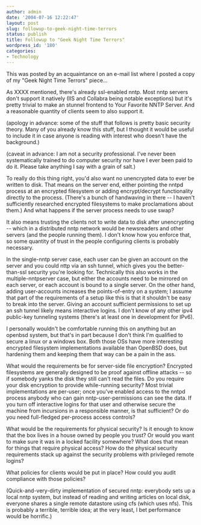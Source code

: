 ```yaml
---
author: admin
date: '2004-07-16 12:22:47'
layout: post
slug: followup-to-geek-night-time-terrors
status: publish
title: Followup to "Geek Night Time Terrors"
wordpress_id: '180'
categories:
- Technology
---
```


This was posted by an acquaintance on an e-mail list where I posted a
copy of my "Geek Night Time Terrors" piece...

As XXXX mentioned, there's already ssl-enabled nntp. Most nntp servers
don't support it natively (IIS and Collabra being notable exceptions)
but it's pretty trivial to make an stunnel frontend to Your Favorite
NNTP Server. And a reasonable quantity of clients seem to also support
it.

(apology in advance: some of the stuff that follows is pretty basic
security theory. Many of you already know this stuff, but I thought it
would be useful to include it in case anyone is reading with interest
who doesn't have the background.)

(caveat in advance: I am not a security professional. I've never been
systematically trained to do computer security nor have I ever been paid
to do it. Please take anything I say with a grain of salt.)

To really do this thing right, you'd also want no unencrypted data to
ever be written to disk. That means on the server end, either pointing
the nntpd process at an encrypted filesystem or adding encrypt/decrypt
functionality directly to the process. (There's a bunch of handwaving in
there -- I haven't sufficiently researched encrypted filesystems to make
proclamations about them.) And what happens if the server process needs
to use swap?

It also means trusting the clients not to write data to disk after
unencrypting -- which in a distributed nntp network would be newsreaders
and other servers (and the people running them). I don't know how you
enforce that, so some quantity of trust in the people configuring
clients is probably necessary.

In the single-nntp server case, each user can be given an account on the
server and you could nttp via an ssh tunnel, which gives you the
better-than-ssl security you're looking for. Technically this also works
in the multiple-nntpserver case, but either the accounts need to be
mirrored on each server, or each account is bound to a single server. On
the other hand, adding user-accounts increases the points-of-entry on a
system; I assume that part of the requirements of a setup like this is
that it shouldn't be easy to break into the server. Giving an account
sufficient permissions to set up an ssh tunnel likely means interactive
logins. I don't know of any other ipv4 public-key tunneling systems
(there's at least one in development for IPv6).

I personally wouldn't be comfortable running this on anything but an
openbsd system, but that's in part because I don't think I'm qualified
to secure a linux or a windows box. Both those OSs have more interesting
encrypted filesystem implementations available than OpenBSD does, but
hardening them and keeping them that way can be a pain in the ass.

What would the requirements be for server-side file encryption?
Encrypted filesystems are generally designed to be proof against offline
attacks -- so if somebody yanks the disk they still can't read the
files. Do you require your disk encryption to provide while-running
security? Most trivial implementations are per-user; once you've enabled
access to the nntpd process anybody who can gain nntp-user-permissions
can see the data. If you turn off interactive logins for that user and
otherwise secure the machine from incursions in a responsible manner, is
that sufficient? Or do you need full-fledged per-process access
controls?

What would be the requirements for physical security? Is it enough to
know that the box lives in a house owned by people you trust? Or would
you want to make sure it was in a locked facility somewhere? What does
that mean for things that require physical access? How do the physical
security requirements stack up against the security problems with
privileged remote logins?

What policies for clients would be put in place? How could you audit
compliance with those policies?

(Quick-and-very-dirty implementation of secured nntp: everybody sets up
a local nntp system, but instead of reading and writing articles on
local disk, everyone shares a single remote datastore using cfs (which
uses nfs). This is probably a terrible, terrible idea; at the very
least, I bet performance would be horrific.)

